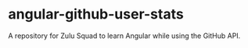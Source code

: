 angular-github-user-stats
=========================

A repository for Zulu Squad to learn Angular while using the GitHub API.
